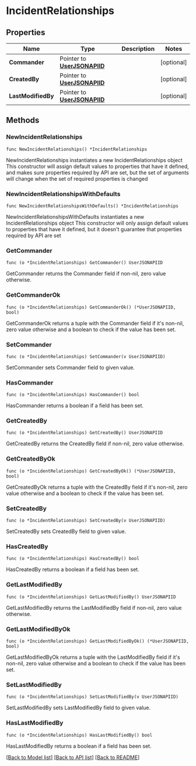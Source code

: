 # IncidentRelationships

## Properties

Name | Type | Description | Notes
------------ | ------------- | ------------- | -------------
**Commander** | Pointer to [**UserJSONAPIID**](UserJSONAPIID.md) |  | [optional] 
**CreatedBy** | Pointer to [**UserJSONAPIID**](UserJSONAPIID.md) |  | [optional] 
**LastModifiedBy** | Pointer to [**UserJSONAPIID**](UserJSONAPIID.md) |  | [optional] 

## Methods

### NewIncidentRelationships

`func NewIncidentRelationships() *IncidentRelationships`

NewIncidentRelationships instantiates a new IncidentRelationships object
This constructor will assign default values to properties that have it defined,
and makes sure properties required by API are set, but the set of arguments
will change when the set of required properties is changed

### NewIncidentRelationshipsWithDefaults

`func NewIncidentRelationshipsWithDefaults() *IncidentRelationships`

NewIncidentRelationshipsWithDefaults instantiates a new IncidentRelationships object
This constructor will only assign default values to properties that have it defined,
but it doesn't guarantee that properties required by API are set

### GetCommander

`func (o *IncidentRelationships) GetCommander() UserJSONAPIID`

GetCommander returns the Commander field if non-nil, zero value otherwise.

### GetCommanderOk

`func (o *IncidentRelationships) GetCommanderOk() (*UserJSONAPIID, bool)`

GetCommanderOk returns a tuple with the Commander field if it's non-nil, zero value otherwise
and a boolean to check if the value has been set.

### SetCommander

`func (o *IncidentRelationships) SetCommander(v UserJSONAPIID)`

SetCommander sets Commander field to given value.

### HasCommander

`func (o *IncidentRelationships) HasCommander() bool`

HasCommander returns a boolean if a field has been set.

### GetCreatedBy

`func (o *IncidentRelationships) GetCreatedBy() UserJSONAPIID`

GetCreatedBy returns the CreatedBy field if non-nil, zero value otherwise.

### GetCreatedByOk

`func (o *IncidentRelationships) GetCreatedByOk() (*UserJSONAPIID, bool)`

GetCreatedByOk returns a tuple with the CreatedBy field if it's non-nil, zero value otherwise
and a boolean to check if the value has been set.

### SetCreatedBy

`func (o *IncidentRelationships) SetCreatedBy(v UserJSONAPIID)`

SetCreatedBy sets CreatedBy field to given value.

### HasCreatedBy

`func (o *IncidentRelationships) HasCreatedBy() bool`

HasCreatedBy returns a boolean if a field has been set.

### GetLastModifiedBy

`func (o *IncidentRelationships) GetLastModifiedBy() UserJSONAPIID`

GetLastModifiedBy returns the LastModifiedBy field if non-nil, zero value otherwise.

### GetLastModifiedByOk

`func (o *IncidentRelationships) GetLastModifiedByOk() (*UserJSONAPIID, bool)`

GetLastModifiedByOk returns a tuple with the LastModifiedBy field if it's non-nil, zero value otherwise
and a boolean to check if the value has been set.

### SetLastModifiedBy

`func (o *IncidentRelationships) SetLastModifiedBy(v UserJSONAPIID)`

SetLastModifiedBy sets LastModifiedBy field to given value.

### HasLastModifiedBy

`func (o *IncidentRelationships) HasLastModifiedBy() bool`

HasLastModifiedBy returns a boolean if a field has been set.


[[Back to Model list]](../README.md#documentation-for-models) [[Back to API list]](../README.md#documentation-for-api-endpoints) [[Back to README]](../README.md)


